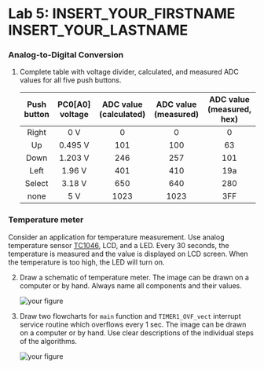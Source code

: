 # Lab 5: INSERT_YOUR_FIRSTNAME INSERT_YOUR_LASTNAME

### Analog-to-Digital Conversion

1. Complete table with voltage divider, calculated, and measured ADC values for all five push buttons.

   | **Push button** | **PC0[A0] voltage** | **ADC value (calculated)** | **ADC value (measured)** | **ADC value (measured, hex)** |
   | :-: | :-: | :-: | :-: | :-: |
   | Right  | 0&nbsp;V | 0   | 0 | 0 |
   | Up     | 0.495&nbsp;V | 101 | 100 | 63 |
   | Down   | 1.203&nbsp;V | 246 | 257 | 101 |
   | Left   | 1.96&nbsp;V | 401 | 410 | 19a |
   | Select | 3.18&nbsp;V | 650 | 640 | 280 |
   | none   | 5&nbsp;V | 1023 | 1023 | 3FF |

### Temperature meter

Consider an application for temperature measurement. Use analog temperature sensor [TC1046](http://ww1.microchip.com/downloads/en/DeviceDoc/21496C.pdf), LCD, and a LED. Every 30 seconds, the temperature is measured and the value is displayed on LCD screen. When the temperature is too high, the LED will turn on.

2. Draw a schematic of temperature meter. The image can be drawn on a computer or by hand. Always name all components and their values.

   ![your figure]()

3. Draw two flowcharts for `main` function and `TIMER1_OVF_vect` interrupt service routine which overflows every 1&nbsp;sec. The image can be drawn on a computer or by hand. Use clear descriptions of the individual steps of the algorithms.

   ![your figure]()